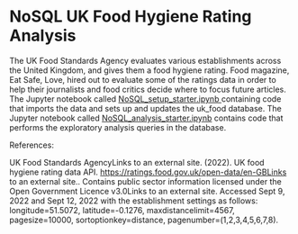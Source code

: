 # NoSQL UK Food Hygiene Rating Analysis

The UK Food Standards Agency evaluates various establishments across the United Kingdom, and gives them a food hygiene rating. Food magazine, Eat Safe, Love, hired out to evaluate some of the ratings data in order to help their journalists and food critics decide where to focus future articles. The Jupyter notebook called [NoSQL_setup_starter.ipynb ](https://github.com/adampaganini/NOSQL-Challenge/blob/main/NoSQL_setup_starter.ipynb) containing code that imports the data and sets up and updates the uk_food database. The Jupyter notebook called [NoSQL_analysis_starter.ipynb](https://github.com/adampaganini/NOSQL-Challenge/blob/main/NoSQL_analysis_starter.ipynb) contains code that performs the exploratory analysis queries in the database.



References:

UK Food Standards AgencyLinks to an external site. (2022). UK food hygiene rating data API. https://ratings.food.gov.uk/open-data/en-GBLinks to an external site.. Contains public sector information licensed under the Open Government Licence v3.0Links to an external site.
Accessed Sept 9, 2022 and Sept 12, 2022 with the establishment settings as follows: longitude=51.5072, latitude=-0.1276, maxdistancelimit=4567, pagesize=10000, sortoptionkey=distance, pagenumber=(1,2,3,4,5,6,7,8).
